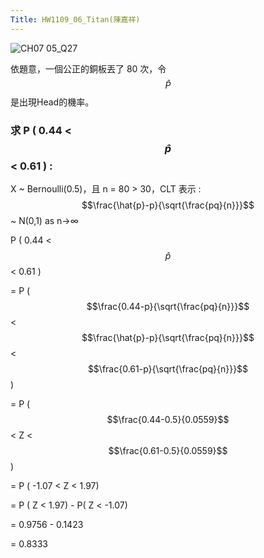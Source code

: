 ```yaml
---
Title: HW1109_06_Titan(陳嘉祥)
---
```


![CH07 05_Q27](https://github.com/user-attachments/assets/10599431-14ac-4ff9-9a3b-072bc16812bd)

依題意，一個公正的銅板丟了 80 次，令 $$\hat{P}$$是出現Head的機率。
### 求 P ( 0.44 < $$\hat{p}$$ < 0.61 ) : 

X ~ Bernoulli(0.5)，且 n = 80 > 30，CLT 表示 : $$\frac{\hat{p}-p}{\sqrt{\frac{pq}{n}}}$$ ~ N(0,1)  as  n→∞ 

P ( 0.44 < $$\hat{p}$$ < 0.61 )  

= P ( $$\frac{0.44-p}{\sqrt{\frac{pq}{n}}}$$ < $$\frac{\hat{p}-p}{\sqrt{\frac{pq}{n}}}$$ < $$\frac{0.61-p}{\sqrt{\frac{pq}{n}}}$$)

= P ( $$\frac{0.44-0.5}{0.0559}$$ < Z < $$\frac{0.61-0.5}{0.0559}$$)

= P ( -1.07 < Z < 1.97)

= P ( Z < 1.97) - P( Z < -1.07)  

= 0.9756 - 0.1423 

= 0.8333



